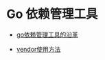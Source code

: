 # Go 依赖管理工具

- [go依赖管理工具的沿革](https://www.yisu.com/zixun/13171.html)

- [vendor使用方法](https://juejin.cn/post/6860377811488604168)

